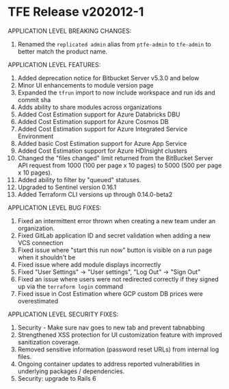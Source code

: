 # TFE Release v202012-1


APPLICATION LEVEL BREAKING CHANGES:

1. Renamed the `replicated admin` alias from `ptfe-admin` to `tfe-admin` to better match the product name.

APPLICATION LEVEL FEATURES:

1. Added deprecation notice for Bitbucket Server v5.3.0 and below
1. Minor UI enhancements to module version page
1. Expanded the `tfrun` import to now include workspace and run ids and commit sha
1. Adds ability to share modules across organizations
1. Added Cost Estimation support for Azure Databricks DBU
1. Added Cost Estimation support for Azure Cosmos DB
1. Added Cost Estimation support for Azure Integrated Service Environment
1. Added basic Cost Estimation support for Azure App Service
1. Added Cost Estimation support for Azure HDInsight clusters
1. Changed the "files changed" limit returned from the BitBucket Server API request from 1000 (100 per page x 10 pages) to 5000 (500 per page x 10 pages).
1. Added ability to filter by "queued" statuses.
1. Upgraded to Sentinel version 0.16.1
1. Added Terraform CLI versions up through 0.14.0-beta2

APPLICATION LEVEL BUG FIXES:

1. Fixed an intermittent error thrown when creating a new team under an organization.
1. Fixed GitLab application ID and secret validation when adding a new VCS connection
1. Fixed issue where "start this run now" button is visible on a run page when it shouldn't be
1. Fixed issue where add module displays incorrectly
1. Fixed "User Settings" -> "User settings", "Log Out" -> "Sign Out"
1. Fixed an issue where users were not redirected correctly if they signed up via the `terraform login` command
1. Fixed issue in Cost Estimation where GCP custom DB prices were overestimated

APPLICATION LEVEL SECURITY FIXES:

1. Security - Make sure nav goes to new tab and prevent tabnabbing
1. Strengthened XSS protection for UI customization feature with improved sanitization coverage.
1. Removed sensitive information (password reset URLs) from internal log files.
1. Ongoing container updates to address reported vulnerabilities in underlying packages / dependencies.
1. Security: upgrade to Rails 6


